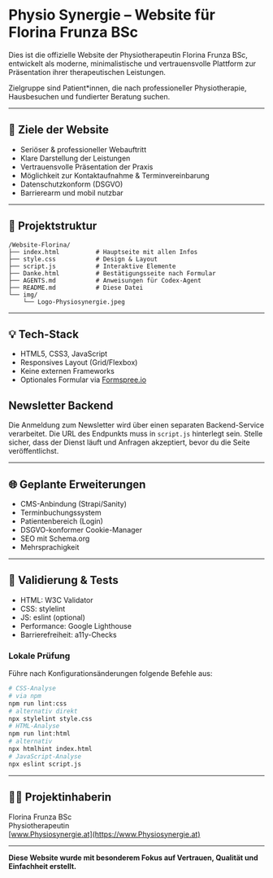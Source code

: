 # Physio Synergie – Website für Florina Frunza BSc

Dies ist die offizielle Website der Physiotherapeutin Florina Frunza BSc, entwickelt als moderne, minimalistische und vertrauensvolle Plattform zur Präsentation ihrer therapeutischen Leistungen.

Zielgruppe sind Patient*innen, die nach professioneller Physiotherapie, Hausbesuchen und fundierter Beratung suchen.

---

## 🎯 Ziele der Website

- Seriöser & professioneller Webauftritt
- Klare Darstellung der Leistungen
- Vertrauensvolle Präsentation der Praxis
- Möglichkeit zur Kontaktaufnahme & Terminvereinbarung
- Datenschutzkonform (DSGVO)
- Barrierearm und mobil nutzbar

---

## 📂 Projektstruktur

```
/Website-Florina/
├── index.html          # Hauptseite mit allen Infos
├── style.css           # Design & Layout
├── script.js           # Interaktive Elemente
├── Danke.html          # Bestätigungsseite nach Formular
├── AGENTS.md           # Anweisungen für Codex-Agent
├── README.md           # Diese Datei
└── img/
    └── Logo-Physiosynergie.jpeg
```

---

## 💡 Tech-Stack

- HTML5, CSS3, JavaScript
- Responsives Layout (Grid/Flexbox)
- Keine externen Frameworks
- Optionales Formular via [Formspree.io](https://formspree.io)

## Newsletter Backend

Die Anmeldung zum Newsletter wird über einen separaten Backend-Service verarbeitet. Die URL des Endpunkts muss in
`script.js` hinterlegt sein. Stelle sicher, dass der Dienst läuft und Anfragen
akzeptiert, bevor du die Seite veröffentlichst.

---

## 🌐 Geplante Erweiterungen

- CMS-Anbindung (Strapi/Sanity)
- Terminbuchungssystem
- Patientenbereich (Login)
- DSGVO-konformer Cookie-Manager
- SEO mit Schema.org
- Mehrsprachigkeit

---

## 🧪 Validierung & Tests

- HTML: W3C Validator
- CSS: stylelint
- JS: eslint (optional)
- Performance: Google Lighthouse
- Barrierefreiheit: a11y-Checks

### Lokale Prüfung
Führe nach Konfigurationsänderungen folgende Befehle aus:

```bash
# CSS-Analyse
# via npm
npm run lint:css
# alternativ direkt
npx stylelint style.css
# HTML-Analyse
npm run lint:html
# alternativ
npx htmlhint index.html
# JavaScript-Analyse
npx eslint script.js
```

---

## 👩‍⚕️ Projektinhaberin

Florina Frunza BSc  
Physiotherapeutin  
[www.Physiosynergie.at](https://www.Physiosynergie.at)

---

**Diese Website wurde mit besonderem Fokus auf Vertrauen, Qualität und Einfachheit erstellt.**
